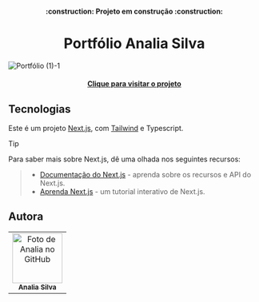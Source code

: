 <h4 align="center"> 
    :construction:  Projeto em construção  :construction:
</h4>


<h1 align="center">Portfólio Analia Silva </h1>

![Portfólio (1)-1](https://github.com/analiavictoria/my-portfolio/assets/58526878/fc056741-4e3e-423a-9d97-0a7439f992f1)

<h4 align="center"><a href="https://liasportfolio.vercel.app">Clique para visitar o projeto</a></h4>

## Tecnologias

Este é um projeto [Next.js](https://nextjs.org/), com [Tailwind](https://tailwindcss.com) e Typescript.

> [!TIP]
Para saber mais sobre Next.js, dê uma olhada nos seguintes recursos:
> - [Documentação do Next.js](https://nextjs.org/docs) - aprenda sobre os recursos e API do Next.js.
> - [Aprenda Next.js](https://nextjs.org/learn) - um tutorial interativo de Next.js.

<h2>Autora</h2>

<table>
  <tr>
    <td align="center">
      <a href="https://github.com/analiavictoria">
        <img src="https://avatars.githubusercontent.com/u/58526878?v=4" width="100px;" alt="Foto de Analia no GitHub"/><br>
        <sub>
          <b>Analia Silva</b>
        </sub>
      </a>
    </td>
  </tr>
</table>
